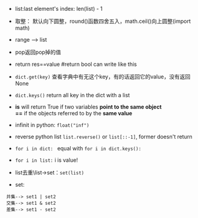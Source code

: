 * list:last element's index: len(list) - 1

* 取整： 默认向下圆整，round()函数四舍五入，math.ceil()向上圆整(import math)

* range --> list

* pop返回pop掉的值

* return res==value #return bool can write like this

* ```dict.get(key)```
查看字典中有无这个key，有的话返回它的value，没有返回None

* ```dict.keys()```
return all key in the dict with a list

* **is** will return True if two variables **point to the same object** </br>
  **==** if the objects referred to by the **same value**

* infinit in python: ```float("inf")```

* reverse python list ```list.reverse()``` or ```list[::-1]```, former doesn't return

* ```for i in dict: ``` equal with ```for i in dict.keys():```

* ```for i in list:``` i is value!

* list去重\list->set：`set(list)`

* set: </br>
```
并集--> set1 | set2
交集--> set1 & set2
差集--> set1 - set2
```

